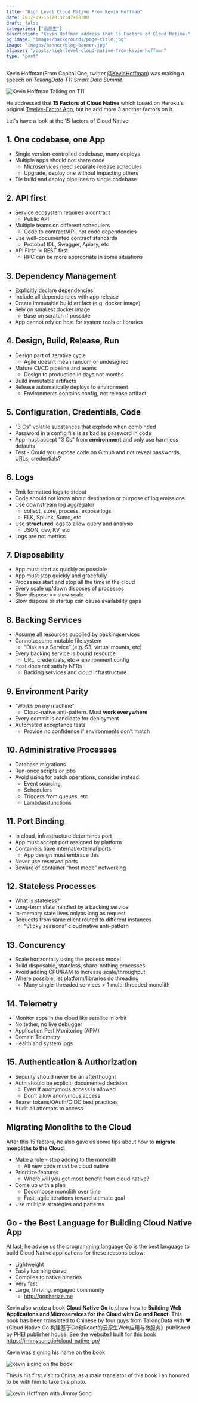 ```yaml
---
title: "High Level Cloud Native From Kevin Hoffman"
date: 2017-09-15T20:32:47+08:00
draft: false
categories: ["云原生"]
description: "Kevin Hoffman address that 15 Factors of Cloud Native."
bg_image: "images/backgrounds/page-title.jpg"
image: "images/banner/blog-banner.jpg"
aliases: "/posts/high-level-cloud-native-from-kevin-hoffman"
type: "post"
---
```


Kevin Hoffman(From Capital One, twitter [@KevinHoffman](https://twitter.com/KevinHoffman)) was making a speech on *TalkingData T11 Smart Data Summit*.

![Kevin Hoffman Talking on T11](kevin-hoffman-talking-on-t11.jpg)

He addressed that **15 Factors of Cloud Native** which based on Heroku's original [Twelve-Factor App](https://12factor.net), but he add more 3 another factors on it.

Let's have a look at the 15 factors of Cloud Native.

## 1. One codebase, one App

- Single version-controlled codebase, many deploys
- Multiple apps should not share code
  -  Microservices need separate release schedules
  -  Upgrade, deploy one without impacting others
- Tie build and deploy pipelines to single codebase


## 2. API first 

- Service ecosystem requires a contract 
  - Public API
- Multiple teams on different schedulers
  - Code to contract/API, not code dependencies
- Use well-documented contract standards
  - Protobuf IDL, Swagger, Apiary, etc
- API First != REST first
  - RPC can be more appropriate in some situations

## 3. Dependency Management 

- Explicitly declare dependencies
- Include all dependencies with app release
- Create immutable build artifact (e.g. docker image)
- Rely on smallest docker image
  - Base on scratch if possible
- App cannot rely on host for system tools or libraries

## 4. Design, Build, Release, Run

- Design part of iterative cycle
  - Agile doesn’t mean random or undesigned
- Mature CI/CD pipeline and teams
  - Design to production in days not months
- Build immutable artifacts
- Release automatically deploys to environment
  - Environments contains config, not release artifact

## 5. Configuration, Credentials, Code

- "3 Cs" volatile substances that explode when combinded
- Password in a config file is as bad as password in code
- App must accept "3 Cs" from **environment** and only use harmless defaults
- Test - Could you expose code on Github and not reveal passwords, URLs, credentials?

## 6. Logs

- Emit formatted logs to stdout
- Code should not know about destination or purpose of log emissions
- Use downstream log aggregator
  - collect, store, process, expose logs
  - ELK, Splunk, Sumo, etc
- Use **structured** logs to allow query and analysis
  - JSON, csv, KV, etc
- Logs are not metrics

## 7. Disposability

- App must start as quickly as possible
- App must stop quickly and gracefully
- Processes start and stop all the time in the cloud
- Every scale up/down disposes of processes
- Slow dispose == slow scale
- Slow dispose or startup can cause availability gaps

## 8. Backing Services

- Assume all resources supplied by backingservices
- Cannotassume mutable file system
  - “Disk as a Service” (e.g. S3, virtual mounts, etc)
- Every backing service is bound resource
  - URL, credentials, etc-> environment config
- Host does not satisfy NFRs
  - Backing services and cloud infrastructure

## 9. Environment Parity

- “Works on my machine”
  - Cloud-native anti-pattern. Must **work everywhere**
- Every commit is candidate for deployment
- Automated acceptance tests
  - Provide no confidence if environments don’t match

## 10. Administrative Processes

- Database migrations
- Run-once scripts or jobs
- Avoid using for batch operations, consider instead:
  - Event sourcing
  - Schedulers
  - Triggers from queues, etc
  - Lambdas/functions

## 11. Port Binding

- In cloud, infrastructure determines port
- App must accept port assigned by platform
- Containers have internal/external ports
  - App design must embrace this
- Never use reserved ports
- Beware of container “host mode” networking

## 12. Stateless Processes

- What is stateless?
- Long-term state handled by a backing service
- In-memory state lives onlyas long as request
- Requests from same client routed to different instances
  - “Sticky sessions” cloud native anti-pattern

## 13. Concurency

- Scale horizontally using the process model
- Build disposable, stateless, share-nothing processes
- Avoid adding CPU/RAM to increase scale/throughput
- Where possible, let platform/libraries do threading
  - Many single-threaded services > 1 multi-threaded monolith

## 14. Telemetry

- Monitor apps in the cloud like satellite in orbit
- No tether, no live debugger
- Application Perf Monitoring (APM)
- Domain Telemetry
- Health and system logs

## 15. Authentication & Authorization

- Security should never be an afterthought
- Auth should be explicit, documented decision
  - Even if anonymous access is allowed
  - Don’t allow anonymous access
- Bearer tokens/OAuth/OIDC best practices
- Audit all attempts to access

## Migrating Monoliths to the Cloud

After this 15 factors, he also gave us some tips about how to **migrate monoliths to the Cloud**:

- Make a rule - stop adding to the monolith
  - All new code must be cloud native
- Prioritize features
  - Where will you get most benefit from cloud native?
- Come up with a plan
  - Decompose monolith over time
  - Fast, agile iterations toward ultimate goal
- Use multiple strategies and patterns

## Go - the Best Language for Building Cloud Native App

At last, he advise us the programming language Go is the best language to build Cloud Native applications for these reasons below:

- Lightweight
- Easily learning curve
- Compiles to native binaries
- Very fast
- Large, thriving, engaged community
  - http://gopherize.me

Kevin also wrote a book **Cloud Native Go** to show how to **Building Web Applications and Microservices for the Cloud with Go and React**. This book has been translated to Chinese by four guys from TalkingData with ❤️. 《Cloud Native Go 构建基于Go和React的云原生Web应用与微服务》published by PHEI publisher house. See the website I built for this book https://jimmysong.io/cloud-native-go/

Kevin was signing his name on the book

![kevin siging on the book](kevin-hoffman-siging-on-the-book.jpg)

This is his first visit to China, as a main translator of this book I an honored to be with him to take this photo.

![kevin Hoffman with Jimmy Song](kevin-hoffman-with-me.jpg)
